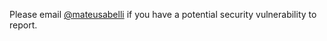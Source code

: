 Please email [@mateusabelli](https://github.com/mateusabelli) if you have a potential security vulnerability to report.
